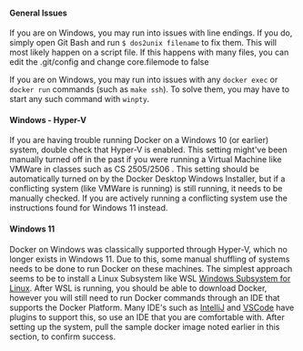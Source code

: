 #### General Issues 
If you are on Windows, you may run into issues with line endings.  If you do, simply open Git Bash and run `$ dos2unix filename` to fix them.  This will most likely happen on a script file. If this happens with many files, you can edit the .git/config and change core.filemode to false

If you are on Windows, you may run into issues with any `docker exec` or `docker run` commands (such as `make ssh`).  To solve them, you may have to start any such command with `winpty`.

#### Windows - Hyper-V 
If you are having trouble running Docker on a Windows 10 (or earlier) system, double check that Hyper-V is enabled. This setting might've been manually turned off in the past if you were running a Virtual Machine like VMWare in classes such as CS 2505/2506 . This setting should be automatically turned on by the Docker Desktop Windows Installer, but if a conflicting system (like VMWare is running) is still running, it needs to be manually checked. If you are actively running a conflicting system use the instructions found for Windows 11 instead. 

#### Windows 11
Docker on Windows was classically supported through Hyper-V, which no longer exists in Windows 11. Due to this, some manual shuffling of systems needs to be done to run Docker on these machines. The simplest approach seems to be to install a Linux Subsystem like WSL [Windows Subsystem for Linux](https://hope.edu/academics/computer-science/student-resources/using-wsl.html). After WSL is running, you should be able to download Docker, however you will still need to run Docker commands through an IDE that supports the Docker Platform. Many IDE's such as [IntelliJ](https://www.jetbrains.com/help/idea/docker.html#:~:text=IntelliJ%20IDEA%20provides%20Docker%20support,as%20described%20in%20Install%20plugins.) and [VSCode](https://code.visualstudio.com/docs/containers/overview) have plugins to support this, so use an IDE that you are comfortable with. After setting up the system, pull the sample docker image noted earlier in this section, to confirm success. 
